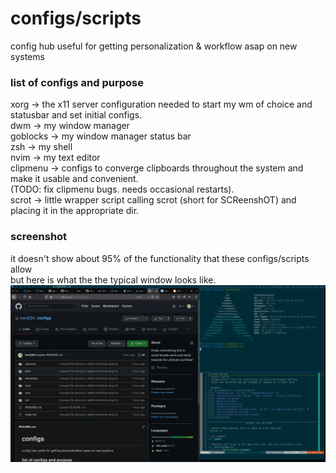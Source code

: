 # configs/scripts
config hub useful for getting personalization & workflow asap on new systems   

### list of configs and purpose
xorg -> the x11 server configuration needed to start my wm of choice and statusbar and set initial configs.   
dwm -> my window manager  
goblocks -> my window manager status bar  
zsh -> my shell  
nvim -> my text editor  
clipmenu -> configs to converge clipboards throughout the system and make it usable and convenient.  
(TODO: fix clipmenu bugs. needs occasional restarts).    
scrot -> little wrapper script calling scrot (short for SCReenshOT) and placing it in the appropriate dir.  

### screenshot
it doesn't show about 95% of the functionality that these configs/scripts allow  
but here is what the the typical window looks like.  
![alt text](https://github.com/trent234/configs/blob/master/screenshot.png)
